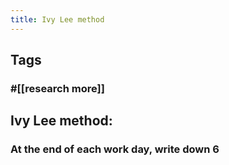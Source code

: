 ```yaml
---
title: Ivy Lee method
---
```


## Tags
### #[[research more]]
## Ivy Lee method:
### At the end of each work day, write down 6
